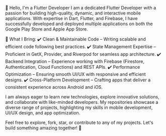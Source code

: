 👋 Hello, I'm a Flutter Developer
I am a dedicated Flutter Developer with a passion for building high-quality, dynamic, and interactive mobile applications. With expertise in Dart, Flutter, and Firebase, I have successfully developed and deployed multiple applications on both the Google Play Store and Apple App Store.

🔹 What I Bring:
✔️ Clean & Maintainable Code – Writing scalable and efficient code following best practices.
✔️ State Management Expertise – Proficient in GetX, Provider, and Riverpod for seamless app architecture.
✔️ Backend Integration – Experience working with Firebase (Firestore, Authentication, Cloud Functions) and REST APIs.
✔️ Performance Optimization – Ensuring smooth UI/UX with responsive and efficient designs.
✔️ Cross-Platform Development – Crafting apps that deliver a consistent experience across Android and iOS.

I am always eager to learn new technologies, explore innovative solutions, and collaborate with like-minded developers. My repositories showcase a diverse range of projects, highlighting my skills in mobile development, UI/UX design, and app optimization.

Feel free to explore, fork, star, or contribute to any of my projects. Let's build something amazing together! 🚀
